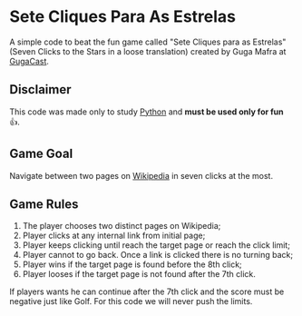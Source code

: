 # Sete Cliques Para As Estrelas
A simple code to beat the fun game called "Sete Cliques para as Estrelas" (Seven Clicks to the Stars in a loose translation) created by Guga Mafra at [GugaCast](https://gugacast.com/).

## Disclaimer
This code was made only to study [Python](https://www.python.org/) and **must be used only for fun** :+1:.

## Game Goal
Navigate between two pages on [Wikipedia](https://pt.wikipedia.org/) in seven clicks at the most.

## Game Rules
1. The player chooses two distinct pages on Wikipedia;
2. Player clicks at any internal link from initial page;
3. Player keeps clicking until reach the target page or reach the click limit;
4. Player cannot to go back. Once a link is clicked there is no turning back;
5. Player wins if the target page is found before the 8th click;
6. Player looses if the target page is not found after the 7th click.

If players wants he can continue after the 7th click and the score must be negative just like Golf. For this code we will never push the limits.

